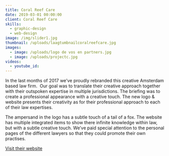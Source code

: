 ```yaml
---
title: Coral Reef Care
date: 2019-03-01 00:00:00
client: Coral Reef Care
skills:
  - graphic-design
  - web-design
image: /img/slider1.jpg
thumbnail: /uploads/laagtumbnailcoralreefcare.jpg
images:
  - image: /uploads/logo de vos en partners.jpg
  - image: /uploads/projectc.jpg
videos:
  - youtube_id:
---
```


In the last months of 2017 we’ve proudly rebranded this creative Amsterdam based law firm. &nbsp;Our goal was to translate their creative approach together with their outspoken expertise in multiple jurisdictions. The briefing was to create a professional appearance with a creative touch. The new logo & website presents their creativity as for their professional approach to each of their law expertises.

The ampersand in the logo has a subtle touch of a tail of a fox. The website has multiple integrated items to show there infinite knowledge within law, but with a subtle creative touch. We’ve paid special attention to the personal pages of the different lawyers so that they could promote their own practises.

[Visit their website](https://www.devos.nl/)

